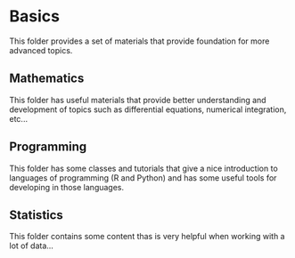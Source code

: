 # Basics

This folder provides a set of materials that provide foundation for more advanced topics.

## Mathematics

This folder has useful materials that provide better understanding and development of topics such as differential equations, numerical integration, etc...

## Programming

This folder has some classes and tutorials that give a nice introduction to languages of programming (R and Python) and has some useful tools for developing in those languages.

## Statistics

This folder contains some content thas is very helpful when working with a lot of data...
